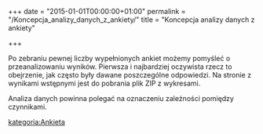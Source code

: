 +++
date = "2015-01-01T00:00:00+01:00"
permalink = "/Koncepcja_analizy_danych_z_ankiety/"
title = "Koncepcja analizy danych z ankiety"

+++

Po zebraniu pewnej liczby wypełnionych ankiet możemy pomyśleć o przeanalizowaniu wyników. Pierwsza i najbardziej oczywista rzecz to obejrzenie, jak często były dawane poszczególne odpowiedzi. Na stronie z wynikami wstępnymi jest do pobrania plik ZIP z wykresami.

Analiza danych powinna polegać na oznaczeniu zależności pomiędzy czynnikami.

[kategoria:Ankieta](/atopedia/kategoria:Ankieta "wikilink")